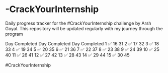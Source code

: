 # -CrackYourInternship
Daily progress tracker for the #CrackYourInternship challenge by Arsh Goyal. This repository will be updated regularly with my journey through the program


Day	Completed	Day	Completed	Day	Completed
1  ✅     16         31
2  ✅     17         32
3  ✅     18         33
4  ✅     19         34
5  ✅     20         35
6  ✅     21         36
7  ✅     22         37
8  ✅     23         38
9  ✅     24         39
10 ✅     25         40
11 ✅     26         41
12 ✅     27         42
13 ✅     28         43
14 ✅     29         44
15 ✅     30         45

#CrackYourInternship

